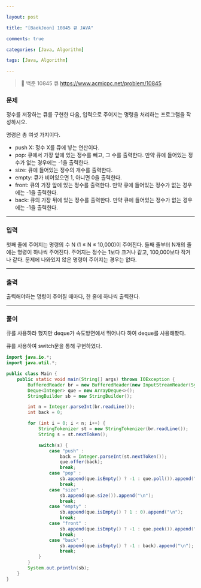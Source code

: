 ```yaml
---

layout: post

title: "[BaekJoon] 10845 큐 JAVA"

comments: true

categories: [Java, Algorithm]

tags: [Java, Algorithm]

---
```


> 🔗 백준 10845 큐 https://www.acmicpc.net/problem/10845

### **문제**

정수를 저장하는 큐를 구현한 다음, 입력으로 주어지는 명령을 처리하는 프로그램을 작성하시오.

명령은 총 여섯 가지이다.

- push X: 정수 X를 큐에 넣는 연산이다.
- pop: 큐에서 가장 앞에 있는 정수를 빼고, 그 수를 출력한다. 만약 큐에 들어있는 정수가 없는 경우에는 -1을 출력한다.
- size: 큐에 들어있는 정수의 개수를 출력한다.
- empty: 큐가 비어있으면 1, 아니면 0을 출력한다.
- front: 큐의 가장 앞에 있는 정수를 출력한다. 만약 큐에 들어있는 정수가 없는 경우에는 -1을 출력한다.
- back: 큐의 가장 뒤에 있는 정수를 출력한다. 만약 큐에 들어있는 정수가 없는 경우에는 -1을 출력한다.

------

### **입력**

첫째 줄에 주어지는 명령의 수 N (1 ≤ N ≤ 10,000)이 주어진다. 둘째 줄부터 N개의 줄에는 명령이 하나씩 주어진다. 주어지는 정수는 1보다 크거나 같고, 100,000보다 작거나 같다. 문제에 나와있지 않은 명령이 주어지는 경우는 없다.

------

### **출력**

출력해야하는 명령이 주어질 때마다, 한 줄에 하나씩 출력한다.

------

### **풀이**

큐를 사용하라 했지만 deque가 속도방면에서 뛰어나다 하여 deque를 사용해봤다.

큐를 사용하여 switch문을 통해 구현하였다.



```java
import java.io.*;
import java.util.*;

public class Main {
    public static void main(String[] args) throws IOException {
        BufferedReader br = new BufferedReader(new InputStreamReader(System.in));
        Deque<Integer> que = new ArrayDeque<>();
        StringBuilder sb = new StringBuilder();

        int n = Integer.parseInt(br.readLine());
        int back = 0;

        for (int i = 0; i < n; i++) {
            StringTokenizer st = new StringTokenizer(br.readLine());
            String s = st.nextToken();

            switch(s) {
                case "push" :
                    back = Integer.parseInt(st.nextToken());
                    que.offer(back);
                    break;
                case "pop" :
                    sb.append(que.isEmpty() ? -1 : que.poll()).append("\n");
                    break;
                case "size" :
                    sb.append(que.size()).append("\n");
                    break;
                case "empty" :
                    sb.append(que.isEmpty() ? 1 : 0).append("\n");
                    break;
                case "front" :
                    sb.append(que.isEmpty() ? -1 : que.peek()).append("\n");
                    break;
                case "back" :
                    sb.append(que.isEmpty() ? -1 : back).append("\n");
                    break;
            }
        }
        System.out.println(sb);
    }
}
```